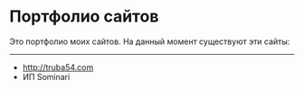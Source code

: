 # Портфолио сайтов
Это портфолио моих сайтов. На данный момент существуют эти сайты:
***
- <http://truba54.com>
- ИП Sominari
